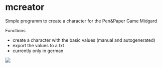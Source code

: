 # mcreator
Simple programm to create a character for the Pen&Paper Game Midgard

Functions
- create a character with the basic values (manual and autogenerated)
- export the values to a txt
- currently only in german

[drag]: https://github.com/faflfama/mcreator/blob/master/mcreator.png
![][drag]
